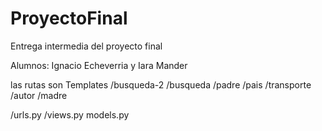 # ProyectoFinal
Entrega intermedia del proyecto final

Alumnos: Ignacio Echeverria y Iara Mander

las rutas son
Templates
/busqueda-2
/busqueda
/padre
/pais
/transporte
/autor
/madre

/urls.py
/views.py
models.py